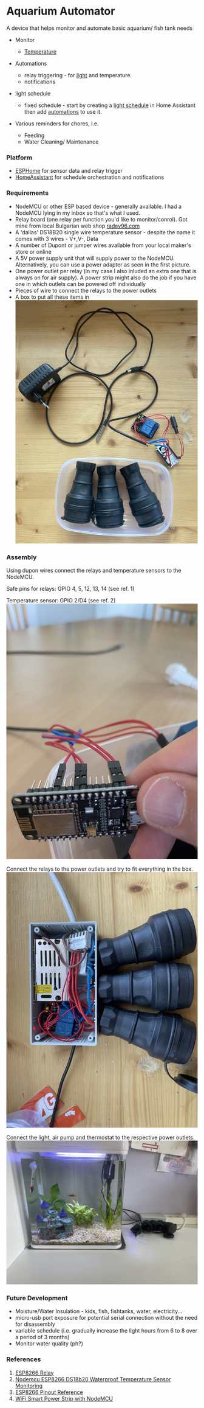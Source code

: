 # Aquarium Automator
A device that helps monitor and automate basic aquarium/ fish tank needs


- Monitor
  - [Temperature](temperature_monitor.md)

- Automations
  - relay triggering - for [light](light_automation.md) and temperature.
  - notifications
- light schedule
  - fixed schedule - start by creating a [light schedule](light-schedule.md) in Home Assistant then add [automations](light_automation.md) to use it.
- Various reminders for chores, i.e.
  - Feeding
  - Water Cleaning/ Maintenance
  
### Platform ###
- [ESPHome](https://esphome.io) for sensor data and relay trigger
- [HomeAssistant](https://www.home-assistant.io) for schedule orchestration and notifications


### Requirements ###
- NodeMCU or other ESP based device - generally available. I had a NodeMCU lying in my inbox so that's what I used.
- Relay board (one relay per function you'd like to monitor/conrol). Got mine from local Bulgarian web shop [radev96.com](https://radev96.com)
- A 'dallas' DS18B20 single wire temperature sensor - despite the name it comes with 3 wires - V+,V-, Data
- A number of Dupont or jumper wires available from your local maker's store or online
- A 5V power supply unit that will supply power to the NodeMCU. Alternatively, you can use a power adapter as seen in the first picture.
- One power outlet per relay (in my case I also inluded an extra one that is always on for air supply). A power strip might also do the job if you have one in which outlets can be powered off individually
- Pieces of wire to connect the relays to the power outlets
- A box to put all these items in
![requirements](images/light_schedule_4.jpg)

### Assembly ###

Using dupon wires connect the relays and temperature sensors to the NodeMCU.

Safe pins for relays: GPIO 4, 5, 12, 13, 14 (see ref. 1)

Temperature sensor: GPIO 2/D4 (see ref. 2)
![connected pins](images/light_schedule_6.jpg)

Connect the relays to the power outlets and try to fit everything in the box.
![box](images/light_schedule_8.jpg)

Connect the light, air pump and thermostat to the respective power outlets.
![action](images/IMG_1323.jpg)




### Future Development ###
- Moisture/Water Insulation - kids, fish, fishtanks, water, electricity…
- micro-usb port exposure for potential serial connection without the need for disassembly
- variable schedule (i.e. gradually increase the light hours from 6 to 8 over a period of 3 months)
- Monitor water quality (ph?)

### References ###
1. [ESP8266 Relay](https://randomnerdtutorials.com/esp8266-relay-module-ac-web-server/)
2. [Nodemcu ESP8266 DS18b20 Waterproof Temperature Sensor Monitoring](https://www.electroniclinic.com/nodemcu-esp8266-ds18b20-waterproof-temperature-sensor-monitoring/)
3. [ESP8266 Pinout Reference](https://randomnerdtutorials.com/esp8266-pinout-reference-gpios/)
4. [WiFi Smart Power Strip with NodeMCU](https://www.instructables.com/WiFi-Smart-Power-Strip-With-NodeMCU/)

